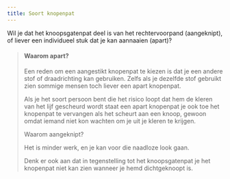 ```yaml
---
title: Soort knopenpat
---
```


Wil je dat het knoopsgatenpat deel is van het rechtervoorpand (aangeknipt), of liever een individueel stuk dat je kan aannaaien (apart)?

> #### Waarom apart?
> 
> Een reden om een aangestikt knopenpat te kiezen is dat je een andere stof of draadrichting kan gebruiken. Zelfs als je dezelfde stof gebruikt zien sommige mensen toch liever een apart knopenpat.
> 
> Als je het soort persoon bent die het risico loopt dat hem de kleren van het lijf gescheurd wordt staat een apart knopenpat je ook toe het knopenpat te vervangen als het scheurt aan een knoop, gewoon omdat iemand niet kon wachten om je uit je kleren te krijgen.
> 
> Waarom aangeknipt?
> 
> Het is minder werk, en je kan voor die naadloze look gaan.
> 
> Denk er ook aan dat in tegenstelling tot het knoopsgatenpat je het knopenpat niet kan zien wanneer je hemd dichtgeknoopt is.